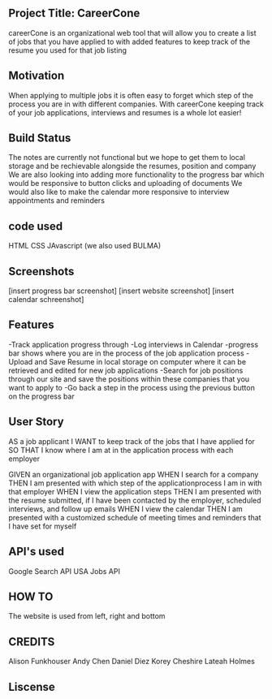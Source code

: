 ## Project Title: CareerCone
careerCone is an organizational web tool that will allow you to create a list of jobs that you have applied to with added features to keep track of the resume you used for that job listing 

## Motivation
When applying to multiple jobs it is often easy to forget which step of the process you are in with different companies. With careerCone keeping track of your job applications, interviews and resumes  is a whole lot easier! 

## Build Status 
The notes are currently not functional but we hope to get them to local storage and be rechievable alongside the resumes, position and company
We are also looking into adding more functionality to the progress bar which would be responsive to button clicks and uploading of documents
We would also like to make the calendar more responsive to interview appointments and reminders 

## code used 
HTML 
CSS
JAvascript 
(we also used BULMA)

## Screenshots 
[insert progress bar screenshot]
[insert website screenshot]
[insert calendar schreenshot]

## Features
-Track application progress through 
-Log interviews in Calendar 
-progress bar shows where you are in the process of the job application process
-Upload and Save Resume in local storage on computer where it can be retrieved and edited for new job applications
-Search for job positions through our site and save the positions within these companies that you want to apply to
-Go back a step in the process using the previous button on the progress bar

## User Story

AS a job applicant
I WANT to keep track of the jobs that I have applied for
SO THAT I know where I am at in the application process with each employer

GIVEN an organizational job application app
WHEN I search for a company
THEN I am presented with which step of the applicationprocess I am in with that employer
WHEN I view the application steps
THEN I am presented with the resume submitted, if I have been contacted by the employer, scheduled interviews, and follow up emails
WHEN I view the calendar
THEN I am presented with a customized schedule of meeting times and reminders that I have set for myself

## API's used 
Google Search API
USA Jobs API

## HOW TO
The website is used from left, right and bottom

## CREDITS
Alison Funkhouser
Andy Chen 
Daniel Diez
Korey Cheshire
Lateah Holmes

## Liscense 

